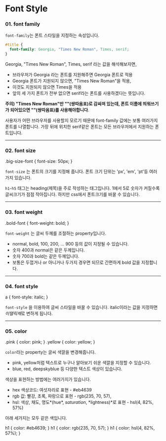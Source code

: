 # Font Style



### 01. font family

`font-family`는 폰트 스타일을 지정하는 속성입니다.

```css
#title {
  font-family: Georgia, "Times New Roman", Times, serif;
}
```

Georgia, "Times New Roman", Times, serif 라는 값을 해석해보자면,

- 브라우저가 Georgia 라는 폰트를 지원해주면 Georgia 폰트로 적용
- Georgia 폰트가 지원되지 않으면, "Times New Roman"을 적용,
- 이것도 지원되지 않으면 Times을 적용
- 앞의 세 가지 폰트가 전부 없으면 serif라는 폰트를 사용하겠다는 뜻입니다.

**주의) "Times New Roman"만 ""(쌍따옴표)로 감싸져 있는데, 폰트 이름에 띄워쓰기가 되어있으면 ""(쌍따옴표)를 사용해야합니다**.

사용자가 어떤 브라우저를 사용할지 모르기 때문에 font-family 값에는 보통 여러가지 폰트를 나열합니다. 가장 뒤에 위치한 serif같은 폰트는 모든 브라우저에서 지원하는 폰트입니다.

---

### 02. font size

.big-size-font {
  font-size: 50px;
}

`font-size` 는 폰트의 크기를 지정해 줍니다. 폰트 크기 단위는 'px', 'em', 'pt'등 여러가지 있습니다. 

`h1~h5` 태그는 heading(제목)을 주로 작성하는 태그입니다. 1에서 5로 숫자가 커질수록 글씨크기가 점점 작아집니다. 하지만 css에서 폰트크기를 바꿀 수 있습니다.

---

### 03. font weight

.bold-font {
  font-weight: bold;
}

`font-weight` 는 글씨 두께를 조절하는 property입니다.

- normal, bold, 100, 200, ... 900 등의 값이 지정될 수 있습니다.
- 숫자 400과 normal은 같은 두께입니다.
- 숫자 700과 bold는 같은 두께입니다.
- 보통은 두껍거나 or 아니거나 두가지 경우면 되므로 간편하게 bold 값을 지정합니다.

---

### 04. font style

a {
  font-style: italic;
}

`font-style` 을 이용하여 글씨 스타일을 바꿀 수 있습니다. italic이라는 값을 지정하면 *이탤릭체*로 변하게 됩니다.

---

### 05. color

.pink {
  color: pink;
}
.yellow {
  color: yellow;
}

`color`라는 property는 글씨 색깔을 변경해줍니다.

- pink, yellow처럼 텍스트로 누구나 알아보기 쉬운 색깔을 지정할 수 있습니다.
- blue, red, deepskyblue 등 다양한 텍스트 색상이 있습니다.

색상을 표현하는 방법에는 여러가지가 있습니다.

- hex 색상코드: 여섯자리로 표현 - #eb4639
- rgb 값: 빨강, 초록, 파랑으로 표현 - rgb(235, 70, 57),
- hsl: 색상, 채도, 명도*(hue*, *saturation*, *lightness)*로 표현 - hsl(4, 82%, 57%)

아래 세가지는 모두 같은 색입니다.

h1 {
 color: #eb4639;
}
h1 {
 color: rgb(235, 70, 57);
}
h1 {
 color: hsl(4, 82%, 57%);
}



